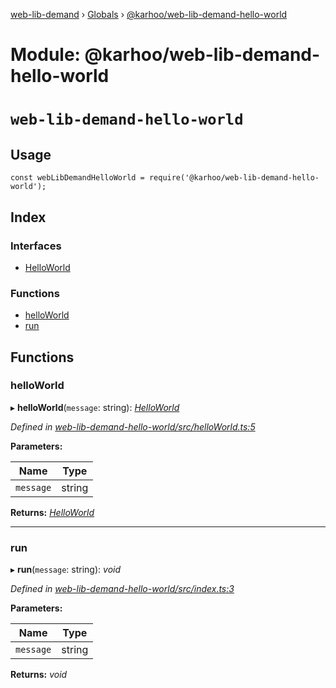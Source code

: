 [web-lib-demand](../README.md) › [Globals](../globals.md) › [@karhoo/web-lib-demand-hello-world](_karhoo_web_lib_demand_hello_world.md)

# Module: @karhoo/web-lib-demand-hello-world

# `web-lib-demand-hello-world`

## Usage

```
const webLibDemandHelloWorld = require('@karhoo/web-lib-demand-hello-world');
```

## Index

### Interfaces

* [HelloWorld](../interfaces/_karhoo_web_lib_demand_hello_world.helloworld.md)

### Functions

* [helloWorld](_karhoo_web_lib_demand_hello_world.md#helloworld)
* [run](_karhoo_web_lib_demand_hello_world.md#run)

## Functions

###  helloWorld

▸ **helloWorld**(`message`: string): *[HelloWorld](../interfaces/_karhoo_web_lib_demand_hello_world.helloworld.md)*

*Defined in [web-lib-demand-hello-world/src/helloWorld.ts:5](https://github.com/karhoo/web-lib-demand/blob/fbcb272/packages/web-lib-demand-hello-world/src/helloWorld.ts#L5)*

**Parameters:**

Name | Type |
------ | ------ |
`message` | string |

**Returns:** *[HelloWorld](../interfaces/_karhoo_web_lib_demand_hello_world.helloworld.md)*

___

###  run

▸ **run**(`message`: string): *void*

*Defined in [web-lib-demand-hello-world/src/index.ts:3](https://github.com/karhoo/web-lib-demand/blob/fbcb272/packages/web-lib-demand-hello-world/src/index.ts#L3)*

**Parameters:**

Name | Type |
------ | ------ |
`message` | string |

**Returns:** *void*
